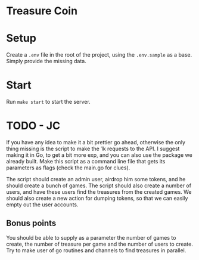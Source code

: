 # Treasure Coin

# Setup
Create a `.env` file in the root of the project, using the `.env.sample` as a base. Simply provide the
missing data.

# Start
Run `make start` to start the server.

# TODO - JC
If you have any idea to make it a bit prettier go ahead, otherwise the only thing missing is the script
to make the 1k requests to the API.
I suggest making it in Go, to get a bit more exp, and you can also use the package we already built.
Make this script as a command line file that gets its parameters as flags (check the main.go for clues).

The script should create an admin user, airdrop him some tokens, and he should create a bunch of games.
The script should also create a number of users, and have these users find the treasures from the created games.
We should also create a new action for dumping tokens, so that we can easily empty out the user accounts.

## Bonus points
You should be able to supply as a parameter the number of games to create, the number of treasure
per game and the number of users to create.
Try to make user of go routines and channels to find treasures in parallel.
